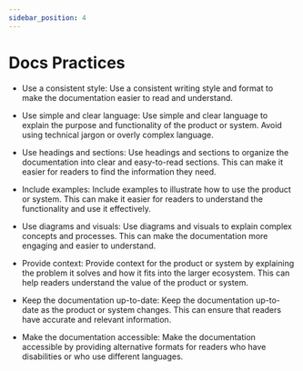 ```yaml
---
sidebar_position: 4
---
```


# Docs Practices

- Use a consistent style: Use a consistent writing style and format to make the documentation easier to read and understand.

- Use simple and clear language: Use simple and clear language to explain the purpose and functionality of the product or system. Avoid using technical jargon or overly complex language.

- Use headings and sections: Use headings and sections to organize the documentation into clear and easy-to-read sections. This can make it easier for readers to find the information they need.

- Include examples: Include examples to illustrate how to use the product or system. This can make it easier for readers to understand the functionality and use it effectively.

- Use diagrams and visuals: Use diagrams and visuals to explain complex concepts and processes. This can make the documentation more engaging and easier to understand.

- Provide context: Provide context for the product or system by explaining the problem it solves and how it fits into the larger ecosystem. This can help readers understand the value of the product or system.

- Keep the documentation up-to-date: Keep the documentation up-to-date as the product or system changes. This can ensure that readers have accurate and relevant information.

- Make the documentation accessible: Make the documentation accessible by providing alternative formats for readers who have disabilities or who use different languages.
